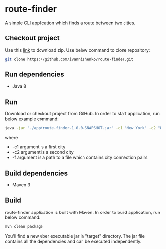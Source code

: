 # route-finder
A simple CLI application which finds a route between two cities.

## Checkout project
Use this [link](https://github.com/ivannizhenko/route-finder/archive/master.zip) to download zip.
Use below command to clone repository:
```sh
git clone https://github.com/ivannizhenko/route-finder.git
```

## Run dependencies
* Java 8

## Run
Download or checkout project from GitHub.
In order to start application, run below example command:
```sh
java -jar "./app/route-finder-1.0.0-SNAPSHOT.jar" -c1 "New York" -c2 "Washington" -f ./cities.txt
```
where
* -c1 argument is a first city
* -c2 argument is a second city
* -f argument is a path to a file which contains city connection pairs

## Build dependencies
* Maven 3

## Build
route-finder application is built with Maven.
In order to build application, run below command:
```sh
mvn clean package
```
You'll find a new uber executable jar in "target" directory.
The jar file contains all the dependencies and can be executed independently.